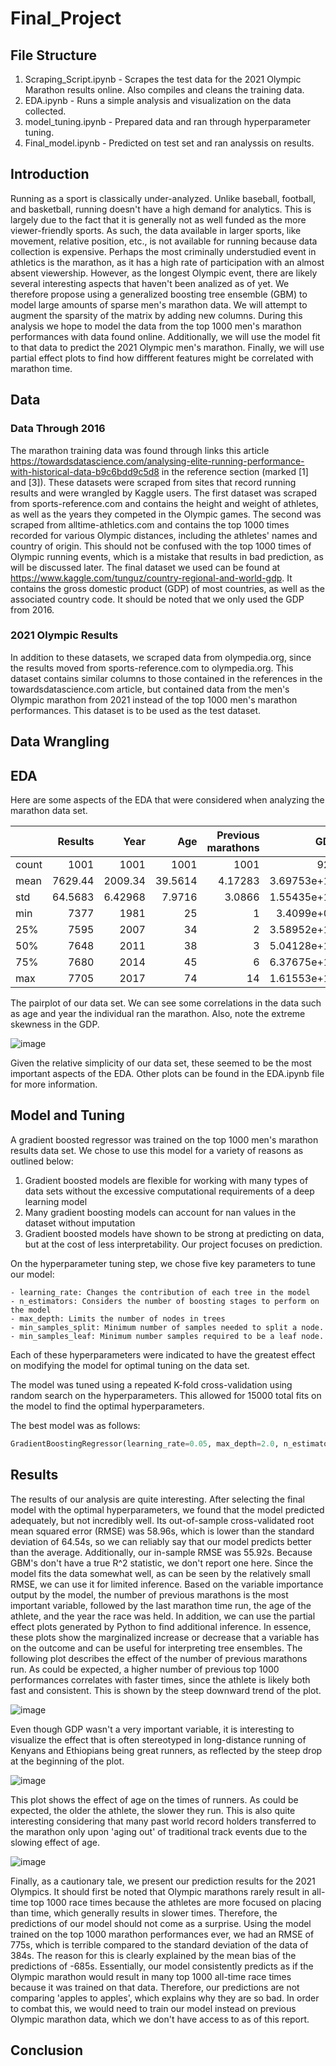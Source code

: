 # Final_Project

## File Structure

1. Scraping_Script.ipynb - Scrapes the test data for the 2021 Olympic Marathon results online. Also compiles and cleans the training data. 
2. EDA.ipynb - Runs a simple analysis and visualization on the data collected.
3. model_tuning.ipynb - Prepared data and ran through hyperparameter tuning. 
4. Final_model.ipynb - Predicted on test set and ran analyssis on results. 


## Introduction
Running as a sport is classically under-analyzed. Unlike baseball, football, and basketball, running doesn't have a high demand for analytics. This is largely due to the fact that it is generally not as well funded as the more viewer-friendly sports. As such, the data available in larger sports, like movement, relative position, etc., is not available for running because data collection is expensive. Perhaps the most criminally understudied event in athletics is the marathon, as it has a high rate of participation with an almost absent viewership. However, as the longest Olympic event, there are likely several interesting aspects that haven't been analized as of yet. We therefore propose using a generalized boosting tree ensemble (GBM) to model large amounts of sparse men's marathon data. We will attempt to augment the sparsity of the matrix by adding new columns. During this analysis we hope to model the data from the top 1000 men's marathon performances with data found online. Additionally, we will use the model fit to that data to predict the 2021 Olympic men's marathon. Finally, we will use partial effect plots to find how diffferent features might be correlated with marathon time.
## Data
### Data Through 2016
The marathon training data was found through links this article https://towardsdatascience.com/analysing-elite-running-performance-with-historical-data-b9c6bdd9c5d8 in the reference section (marked [1] and [3]). These datasets were scraped from sites that record running results and were wrangled by Kaggle users. The first dataset was scraped from sports-reference.com and contains the height and weight of athletes, as well as the years they competed in the Olympic games. The second was scraped from alltime-athletics.com and contains the top 1000 times recorded for various Olympic distances, including the athletes' names and country of origin. This should not be confused with the top 1000 times of Olympic running events, which is a mistake that results in bad prediction, as will be discussed later. The final dataset we used can be found at https://www.kaggle.com/tunguz/country-regional-and-world-gdp. It contains the gross domestic product (GDP) of most countries, as well as the associated country code. It should be noted that we only used the GDP from 2016.
### 2021 Olympic Results
In addition to these datasets, we scraped data from olympedia.org, since the results moved from sports-reference.com to olympedia.org. This dataset contains similar columns to those contained in the references in the towardsdatascience.com article, but contained data from the men's Olympic marathon from 2021 instead of the top 1000 men's marathon performances. This dataset is to be used as the test dataset.
## Data Wrangling

## EDA

Here are some aspects of the EDA that were considered when analyzing the marathon data set. 

|       |   Results |       Year |       Age |   Previous marathons |           GDP |    Weight |   Height |   Last Time |
|:------|----------:|-----------:|----------:|---------------------:|--------------:|----------:|---------:|------------:|
| count | 1001      | 1001       | 1001      |           1001       | 926           | 129       |  129     |    585      |
| mean  | 7629.44   | 2009.34    |   39.5614 |              4.17283 |   3.69753e+11 |  59.4419  |  173.093 |   7615.59   |
| std   |   64.5683 |    6.42968 |    7.9716 |              3.0866  |   1.55435e+12 |   4.28461 |    6.725 |     70.1434 |
| min   | 7377      | 1981       |   25      |              1       |   3.4099e+08  |  49       |  155     |   7377      |
| 25%   | 7595      | 2007       |   34      |              2       |   3.58952e+10 |  56       |  167     |   7576      |
| 50%   | 7648      | 2011       |   38      |              3       |   5.04128e+10 |  60       |  174     |   7631      |
| 75%   | 7680      | 2014       |   45      |              6       |   6.37675e+10 |  62       |  177     |   7673      |
| max   | 7705      | 2017       |   74      |             14       |   1.61553e+13 |  70       |  191     |   7705      |

The pairplot of our data set. We can see some correlations in the data such as age and year the individual ran the marathon. Also, note the extreme skewness in the GDP. 

![image](https://user-images.githubusercontent.com/55562380/145143261-0fe73f6f-e210-4b8f-9751-159a1424e22e.png)

Given the relative simplicity of our data set, these seemed to be the most important aspects of the EDA. Other plots can be found in the EDA.ipynb file for more information. 

## Model and Tuning

A gradient boosted regressor was trained on the top 1000 men's marathon results data set. We chose to use this model for a variety of reasons as outlined below:


1. Gradient boosted models are flexible for working with many types of data sets without the excessive computational requirements of a deep learning model
2. Many gradient boosting models can account for nan values in the dataset without imputation
3. Gradient boosted models have shown to be strong at predicting on data, but at the cost of less interpretability. Our project focuses on prediction. 


On the hyperparameter tuning step, we chose five key parameters to tune our model:

	- learning_rate: Changes the contribution of each tree in the model
	- n_estimators: Considers the number of boosting stages to perform on the model
	- max_depth: Limits the number of nodes in trees
	- min_samples_split: Minimum number of samples needed to split a node. 
	- min_samples_leaf: Minimum number samples required to be a leaf node. 

Each of these hyperparameters were indicated to have the greatest effect on modifying the model for optimal tuning on the data set. 

The model was tuned using a repeated K-fold cross-validation using random search on the hyperparameters. This allowed for 15000 total fits on the model to find the optimal hyperparameters. 

The best model was as follows:

```python
GradientBoostingRegressor(learning_rate=0.05, max_depth=2.0, n_estimators=100, min_samples_leaf=0.1, min_samples_split=0.1)
```



## Results
The results of our analysis are quite interesting. After selecting the final model with the optimal hyperparameters, we found that the model predicted adequately, but not incredibly well. Its out-of-sample cross-validated root mean squared error (RMSE) was 58.96s, which is lower than the standard deviation of 64.54s, so we can reliably say that our model predicts better than the average. Additionally, our in-sample RMSE was 55.92s. Because GBM's don't have a true R^2 statistic, we don't report one here. Since the model fits the data somewhat well, as can be seen by the relatively small RMSE, we can use it for limited inference. Based on the variable importance output by the model, the number of previous marathons is the most important variable, followed by the last marathon time run, the age of the athlete, and the year the race was held. In addition, we can use the partial effect plots generated by Python to find additional inference. In essence, these plots show the marginalized increase or decrease that a variable has on the outcome and can be useful for interpreting tree ensembles. The following plot describes the effect of the number of previous marathons run. As could be expected, a higher number of previous top 1000 performances correlates with faster times, since the athlete is likely both fast and consistent. This is shown by the steep downward trend of the plot.

![image](https://user-images.githubusercontent.com/58056607/145109986-16601288-c3dc-4e54-a9fa-bd67db61da2e.png)

Even though GDP wasn't a very important variable, it is interesting to visualize the effect that is often stereotyped in long-distance running of Kenyans and Ethiopians being great runners, as reflected by the steep drop at the beginning of the plot.

![image](https://user-images.githubusercontent.com/58056607/145110090-665878de-36fd-4823-b40d-f109fb4cb8c1.png)

This plot shows the effect of age on the times of runners. As could be expected, the older the athlete, the slower they run. This is also quite interesting considering that many past world record holders transferred to the marathon only upon 'aging out' of traditional track events due to the slowing effect of age.

![image](https://user-images.githubusercontent.com/58056607/145110181-5b4b751e-4b6f-4a1d-97cb-284a56378de9.png)

Finally, as a cautionary tale, we present our prediction results for the 2021 Olympics. It should first be noted that Olympic marathons rarely result in all-time top 1000 race times because the athletes are more focused on placing than time, which generally results in slower times. Therefore, the predictions of our model should not come as a surprise. Using the model trained on the top 1000 marathon performances ever, we had an RMSE of 775s, which is terrible compared to the standard deviation of the data of 384s. The reason for this is clearly explained by the mean bias of the predictions of -685s. Essentially, our model consistently predicts as if the Olympic marathon would result in many top 1000 all-time race times because it was trained on that data. Therefore, our predictions are not comparing 'apples to apples', which explains why they are so bad. In order to combat this, we would need to train our model instead on previous Olympic marathon data, which we don't have access to as of this report.




## Conclusion
